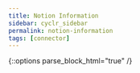 ```yaml
---
title: Notion Information
sidebar: cyclr_sidebar
permalink: notion-information
tags: [connector]
---
```

{::options parse_block_html="true" /}
